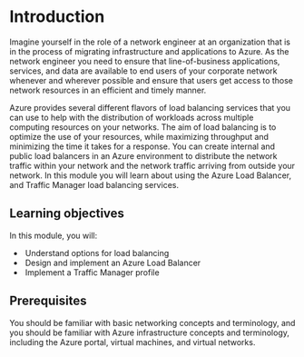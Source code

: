 # Introduction

Imagine yourself in the role of a network engineer at an organization that is in the process of migrating infrastructure and applications to Azure. As the network engineer you need to ensure that line-of-business applications, services, and data are available to end users of your corporate network whenever and wherever possible and ensure that users get access to those network resources in an efficient and timely manner. 

Azure provides several different flavors of load balancing services that you can use to help with the distribution of workloads across multiple computing resources on your networks. The aim of load balancing is to optimize the use of your resources, while maximizing throughput and minimizing the time it takes for a response. You can create internal and public load balancers in an Azure environment to distribute the network traffic within your network and the network traffic arriving from outside your network. In this module you will learn about using the Azure Load Balancer, and Traffic Manager load balancing services.

## Learning objectives

In this module, you will:

- ​    Understand options for load balancing
- ​    Design and implement an Azure Load Balancer
- ​    Implement a Traffic Manager profile

## Prerequisites

You should be familiar with basic networking concepts and terminology, and you should be familiar with Azure infrastructure concepts and terminology, including the Azure portal, virtual machines, and virtual networks.